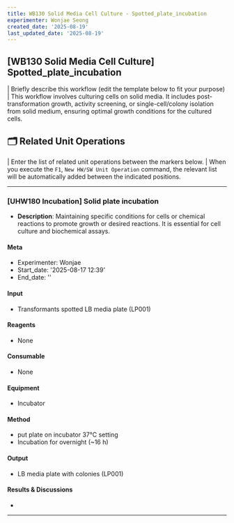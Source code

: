 ```yaml
---
title: WB130 Solid Media Cell Culture - Spotted_plate_incubation
experimenter: Wonjae Seong
created_date: '2025-08-19'
last_updated_date: '2025-08-19'
---
```


## [WB130 Solid Media Cell Culture] Spotted_plate_incubation
| Briefly describe this workflow (edit the template below to fit your purpose)
| This workflow involves culturing cells on solid media. It includes post-transformation growth, activity screening, or single-cell/colony isolation from solid medium, ensuring optimal growth conditions for the cultured cells.

## 🗂️ Related Unit Operations

| Enter the list of related unit operations between the markers below.
| When you execute the `F1`, `New HW/SW Unit Operation` command, the relevant list will be automatically added between the indicated positions.

<!-- UNITOPERATION_LIST_START -->

------------------------------------------------------------------------

### [UHW180 Incubation] Solid plate incubation

- **Description**: Maintaining specific conditions for cells or chemical reactions to promote growth or desired reactions. It is essential for cell culture and biochemical assays.

#### Meta
- Experimenter: Wonjae
- Start_date: '2025-08-17 12:39'
- End_date: ''

#### Input
- Transformants spotted LB media plate (LP001)

#### Reagents

- None

#### Consumable

- None

#### Equipment

- Incubator

#### Method

- put plate on incubator 37℃ setting
- Incubation for overnight (~16 h)

#### Output

- LB media plate with colonies (LP001)


#### Results & Discussions
- 

------------------------------------------------------------------------


<!-- UNITOPERATION_LIST_END -->

